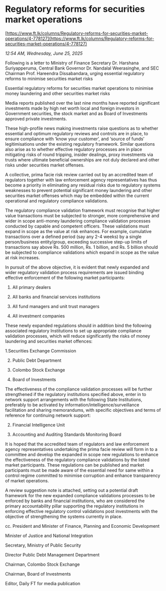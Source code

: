 # Regulatory reforms for securities market operations

[https://www.ft.lk/columns/Regulatory-reforms-for-securities-market-operations/4-778127](https://www.ft.lk/columns/Regulatory-reforms-for-securities-market-operations/4-778127)

*12:54 AM, Wednesday, June 25, 2025*

Following is a letter to Ministry of Finance Secretary Dr. Harshana Suriyapperuma, Central Bank Governor Dr. Nandalal Weerasinghe, and SEC Chairman Prof. Hareendra Dissabandara, urging essential regulatory reforms to minimise securities market risks

Essential regulatory reforms for securities market operations to minimise money laundering and other securities market risks

Media reports published over the last nine months have reported significant investments made by high net worth local and foreign investors in Government securities, the stock market and as Board of Investments approved private investments.

These high-profile news making investments raise questions as to whether essential and optimum regulatory reviews and controls are in place, to ensure compliance with ‘know your customer’, and ‘source of funds’ legitimisations under the existing regulatory framework. Similar questions also arise as to whether effective regulatory processes are in place mitigating risks of round tripping, insider dealings, proxy investments via trusts where ultimate beneficial ownerships are not duly declared and other risks under securities market offenses.

A collective, prima facie risk review carried out by an accredited team of regulators together with law enforcement agency representatives has thus become a priority in eliminating any residual risks due to regulatory systems weaknesses to prevent potential significant money laundering and other securities market offenses which may be embedded within the current operational and regulatory compliance validations.

The regulatory compliance validation framework must recognise that higher value transactions must be subjected to stronger, more comprehensive and wider in scope anti-money laundering compliance validation processes conducted by capable and competent officers. These validations must expand in scope as the value at risk enhances. For example, cumulative transactions over a defined period (say any 2-4 weeks) by a single person/business entity/group, exceeding successive step-up limits of transactions say above Rs. 500 million, Rs. 1 billion, and Rs. 5 billion should be subjected to compliance validations which expand in scope as the value at risk increases.

In pursuit of the above objective, it is evident that newly expanded and wider regulatory validation process requirements are issued binding effective enforcement of the following market participants:

1. All primary dealers

3. All banks and financial services institutions

4. All fund managers and unit trust managers

5. All investment companies

These newly expanded regulations should in addition bind the following associated regulatory Institutions to set up appropriate compliance validation processes, which will reduce significantly the risks of money laundering and securities market offences:

1.Securities Exchange Commission

2. Public Debt Department

3. Colombo Stock Exchange

4. Board of Investments

The effectiveness of the compliance validation processes will be further strengthened if the regulatory institutions specified above, enter in to network support arrangements with the following State Institutions, preferably to be activated by information/intelligence/surveillance facilitation and sharing memorandums, with specific objectives and terms of reference for continuing network support:

2. Financial Intelligence Unit

4. Accounting and Auditing Standards Monitoring Board

It is hoped that the accredited team of regulators and law enforcement agency representatives undertaking the prima facie review will form in to a committee and develop the expanded in scope new regulations to enhance the effectiveness of the regulatory compliance validations by the listed market participants. These regulations can be published and market participants must be made aware of the essential need for same within a control regime committed to minimise corruption and enhance transparency of market operations.

A review suggestion note is attached, setting out a potential draft framework for the new expanded compliance validations processes to be enforced by banks and financial institutions, who are considered the primary accountability pillar supporting the regulatory institutions in enforcing effective regulatory control validations post investments with the objective of strengthening the systems currently in place.

cc. President and Minister of Finance, Planning and Economic Development

Minister of Justice and National Integration

Secretary, Ministry of Public Security

Director Public Debt Management Department

Chairman, Colombo Stock Exchange

Chairman, Board of Investments

Editor, Daily FT for media publication

